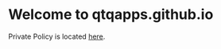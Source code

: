# Welcome to qtqapps.github.io
Private Policy is located <a href="https://qtqapps.github.io/privacy_policy.html">here</a>.

